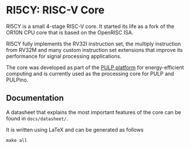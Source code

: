 # RI5CY: RISC-V Core

RI5CY is a small 4-stage RISC-V core. It started its life as a
fork of the OR10N CPU core that is based on the OpenRISC ISA.

RI5CY fully implements the RV32I instruction set, the multiply instruction from
RV32M and many custom instruction set extensions that improve its performance
for signal processing applications.

The core was developed as part of the [PULP platform](http://pulp.ethz.ch/) for
energy-efficient computing and is currently used as the processing core for
PULP and PULPino.

## Documentation

A datasheet that explains the most important features of the core can be found
in `docs/datasheet/`.

It is written using LaTeX and can be generated as follows

    make all

